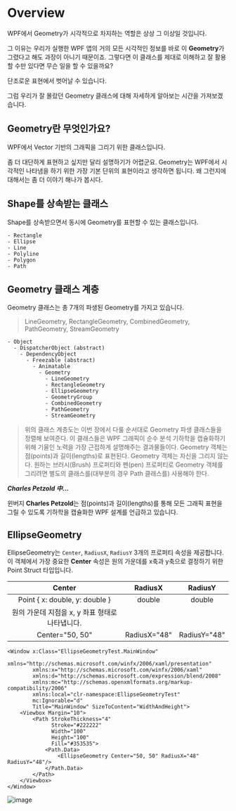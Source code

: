 # Overview

WPF에서 Geometry가 시각적으로 차지하는 역할은 상상 그 이상일 것입니다.  

그 이유는 우리가 실행한 WPF 앱의 거의 모든 시각적인 정보를 바로 이 **Geometry**가 그렸다고 해도 과장이 아니기 때문이죠. 그렇다면 이 클래스를 제대로 이해하고 잘 활용할 수만 있다면 무슨 일을 할 수 있을까요? 

단조로운 표현에서 벗어날 수 있습니다.

그럼 우리가 잘 몰랐던 Geometry 클래스에 대해 자세하게 알아보는 시간을 가져보겠습니다.

## Geometry란 무엇인가요?

WPF에서 Vector 기반의 그래픽을 그리기 위한 클래스입니다.  

좀 더 대단하게 표현하고 싶지만 달리 설명하기가 어렵군요. Geometry는 WPF에서 시각적인 나타냄을 하기 위한 가장 기본 단위의 표현이라고 생각하면 됩니다. 왜 그런지에 대해서는 좀 더 이야기 해나가 봅시다. 


## Shape를 상속받는 클래스
Shape를 상속받으면서 동시에 Geometry를 표현할 수 있는 클래스입니다.

```
- Rectangle
- Ellipse
- Line
- Polyline
- Polygon
- Path
```

## Geometry 클래스 계층
Geometry 클래스는 총 7개의 파생된 Geometry를 가지고 있습니다. 
> LineGeometry, RectangleGeometry, CombinedGeometry, PathGeometry, StreamGeometry

```
- Object
  - DispatcherObject (abstract)
    - DependencyObject
      - Freezable (abstract)
        - Animatable
          - Geometry
            - LineGeometry
            - RectangleGeometry
            - EllipseGeometry
            - GeometryGroup
            - CombinedGeometry
            - PathGeometry
            - StreamGeometry
```

> 위의 클래스 계층도는 이번 장에서 다룰 순서대로 Geometry 파생 클래스들을 정렬해 보여준다. 이 클래스들은 WPF 그래픽이 순수 분석 기하학을 캡슐화하기 위해 기울인 노력을 가장 근접하게 설명해주는 결과물들이다. Geometry 객체는 점(points)과 길이(lengths)로 표현된다. Geometry 객체는 자신을 그리지 않는다. 원하는 브러시(Brush) 프로퍼티와 펜(pen) 프로퍼티로 Geometry 객체를 그리려면 별도의 클래스를(대부분의 경우 Path 클래스를) 사용해야 한다. 

___Charles Petzold 中...___

윈버지 **Charles Petzold**는 점(points)과 길이(lengths)를 통해 모든 그래픽 표현을 그릴 수 있도록 기하학을 캡슐화한 WPF 설계를 언급하고 있습니다.


## EllipseGeometry
EllipseGeometry는 `Center`, `RadiusX`, `RadiusY` 3개의 프로퍼티 속성을 제공합니다. 이 객체에서 가장 중요한 **Center** 속성은 원의 가운데를 x축과 y축으로 결정하기 위한 Point Struct 타입입니다. 

| Center| RadiusX | RadiusY |
|:--:|:--:|:--:|
| Point { x: double, y: double } | double | double |
| 원의 가운데 지점을 x, y 좌표 형태로 나타냅니다. | | |
| Center="50, 50" | RadiusX="48" | RadiusY="48" |

```xaml
<Window x:Class="EllipseGeometryTest.MainWindow"
        xmlns="http://schemas.microsoft.com/winfx/2006/xaml/presentation"
        xmlns:x="http://schemas.microsoft.com/winfx/2006/xaml"
        xmlns:d="http://schemas.microsoft.com/expression/blend/2008"
        xmlns:mc="http://schemas.openxmlformats.org/markup-compatibility/2006"
        xmlns:local="clr-namespace:EllipseGeometryTest"
        mc:Ignorable="d"
        Title="MainWindow" SizeToContent="WidthAndHeight">
    <Viewbox Margin="10">
        <Path StrokeThickness="4" 
              Stroke="#222222" 
              Width="100" 
              Height="100" 
              Fill="#353535">
            <Path.Data>
                <EllipseGeometry Center="50, 50" RadiusX="48" RadiusY="48"/>
            </Path.Data>
        </Path> 
    </Viewbox>
</Window>
```

![image](https://user-images.githubusercontent.com/52397976/162556691-6619dbef-025c-4c1a-83de-60a992c0eb38.png)

